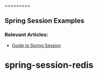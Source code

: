 =========

## Spring Session Examples

### Relevant Articles: 
- [Guide to Spring Session](http://www.baeldung.com/spring-session)
# spring-session-redis
